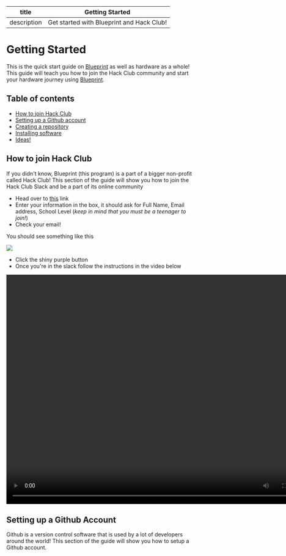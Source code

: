 | title | Getting Started |
| --- | --- |
| description | Get started with Blueprint and Hack Club! |

# Getting Started

This is the quick start guide on [Blueprint](https://blueprint.hackclub.com) as well as hardware as a whole! This guide will teach you how to join the Hack Club community and start your hardware journey using [Blueprint](https://blueprint.hackclub.com).

## Table of contents

- [How to join Hack Club](#how-to-join-hack-club)
- [Setting up a Github account](#setting-up-a-github-account)
- [Creating a repository](#creating-a-repository)
- [Installing software](#installing-software)
- [Ideas!](#ideas!)

## How to join Hack Club

If you didn't know, Blueprint (this program) is a part of a bigger non-profit called Hack Club! This section of the guide will show you how to join the Hack Club Slack and be a part of its online community

- Head over to [this](https://hackclub.com/slack/) link
- Enter your information in the box, it should ask for Full Name, Email address, School Level (*keep in mind that you must be a teenager to join!*)
- Check your email!

You should see something like this

![](https://hc-cdn.hel1.your-objectstorage.com/s/v3/bbd7569ed6f959339372ba5507b291f26a8b4851_image.png)

- Click the shiny purple button
- Once you're in the slack follow the instructions in the video below

<html>
    <video width="800" height="600" controls>
        <source src=https://hc-cdn.hel1.your-objectstorage.com/s/v3/bfac068cd4c5002f2bdf57968798dbe325228404_slack-toriel.mp4>
    </video>
</html>

## Setting up a Github Account

Github is a version control software that is used by a lot of developers around the world! This section of the guide will show you how to setup a Github account.

